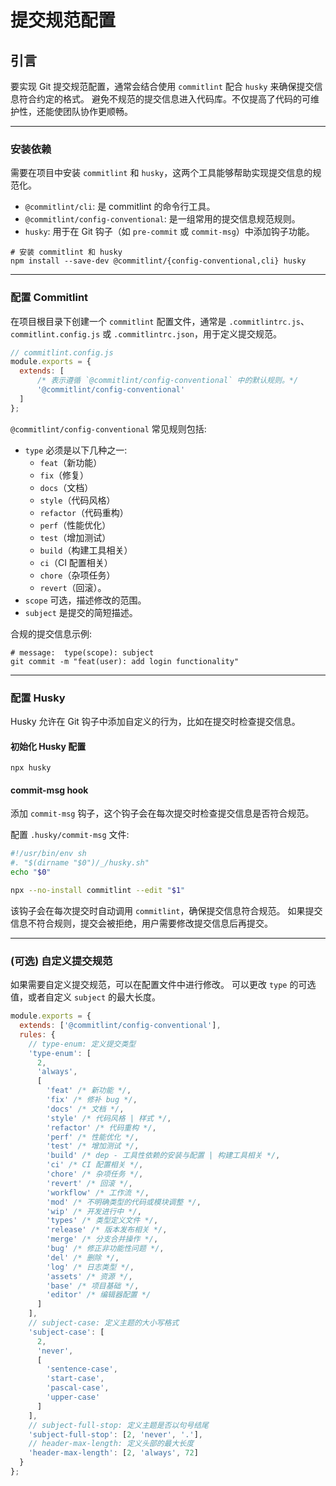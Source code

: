 # 提交规范配置

## 引言

要实现 Git 提交规范配置，通常会结合使用 `commitlint` 配合 `husky` 来确保提交信息符合约定的格式。
避免不规范的提交信息进入代码库。不仅提高了代码的可维护性，还能使团队协作更顺畅。

---

### 安装依赖

需要在项目中安装 `commitlint` 和 `husky`，这两个工具能够帮助实现提交信息的规范化。

- `@commitlint/cli`: 是 commitlint 的命令行工具。
- `@commitlint/config-conventional`: 是一组常用的提交信息规范规则。
- `husky`: 用于在 Git 钩子（如 `pre-commit` 或 `commit-msg`）中添加钩子功能。

```shell
# 安装 commitlint 和 husky
npm install --save-dev @commitlint/{config-conventional,cli} husky
```

---

### 配置 Commitlint

在项目根目录下创建一个 `commitlint` 配置文件，通常是 `.commitlintrc.js`、`commitlint.config.js`
或 `.commitlintrc.json`，用于定义提交规范。


```javascript
// commitlint.config.js
module.exports = {
  extends: [
      /* 表示遵循 `@commitlint/config-conventional` 中的默认规则。*/
      '@commitlint/config-conventional'
  ]
};
```

`@commitlint/config-conventional` 常见规则包括:

- `type` 必须是以下几种之一:
  - `feat`（新功能）
  - `fix`（修复）
  - `docs`（文档）
  - `style`（代码风格）
  - `refactor`（代码重构）
  - `perf`（性能优化）
  - `test`（增加测试）
  - `build`（构建工具相关）
  - `ci`（CI 配置相关）
  - `chore`（杂项任务）
  - `revert`（回滚）。
- `scope` 可选，描述修改的范围。
- `subject` 是提交的简短描述。

合规的提交信息示例:

```shell
# message:  type(scope): subject
git commit -m "feat(user): add login functionality"
```

---

### 配置 Husky

Husky 允许在 Git 钩子中添加自定义的行为，比如在提交时检查提交信息。

#### 初始化 Husky 配置

```shell
npx husky
```

#### commit-msg hook

添加 `commit-msg` 钩子，这个钩子会在每次提交时检查提交信息是否符合规范。

配置 `.husky/commit-msg` 文件:

```bash
#!/usr/bin/env sh
#. "$(dirname "$0")/_/husky.sh"
echo "$0"

npx --no-install commitlint --edit "$1"
```

该钩子会在每次提交时自动调用 `commitlint`，确保提交信息符合规范。
如果提交信息不符合规则，提交会被拒绝，用户需要修改提交信息后再提交。

---

### (可选) 自定义提交规范

如果需要自定义提交规范，可以在配置文件中进行修改。
可以更改 `type` 的可选值，或者自定义 `subject` 的最大长度。


```javascript
module.exports = {
  extends: ['@commitlint/config-conventional'],
  rules: {
    // type-enum: 定义提交类型
    'type-enum': [
      2,
      'always',
      [
        'feat' /* 新功能 */,
        'fix' /* 修补 bug */,
        'docs' /* 文档 */,
        'style' /* 代码风格 | 样式 */,
        'refactor' /* 代码重构 */,
        'perf' /* 性能优化 */,
        'test' /* 增加测试 */,
        'build' /* dep - 工具性依赖的安装与配置 | 构建工具相关 */,
        'ci' /* CI 配置相关 */,
        'chore' /* 杂项任务 */,
        'revert' /* 回滚 */,
        'workflow' /* 工作流 */,
        'mod' /* 不明确类型的代码或模块调整 */,
        'wip' /* 开发进行中 */,
        'types' /* 类型定义文件 */,
        'release' /* 版本发布相关 */,
        'merge' /* 分支合并操作 */,
        'bug' /* 修正非功能性问题 */,
        'del' /* 删除 */,
        'log' /* 日志类型 */,
        'assets' /* 资源 */,
        'base' /* 项目基础 */,
        'editor' /* 编辑器配置 */
      ]
    ],
    // subject-case: 定义主题的大小写格式
    'subject-case': [
      2,
      'never',
      [
        'sentence-case',
        'start-case',
        'pascal-case',
        'upper-case'
      ]
    ],
    // subject-full-stop: 定义主题是否以句号结尾
    'subject-full-stop': [2, 'never', '.'],
    // header-max-length: 定义头部的最大长度
    'header-max-length': [2, 'always', 72]
  }
};
```